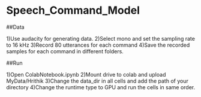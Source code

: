 # Speech_Command_Model
##Data

1)Use audacity for generating data.
2)Select mono and set the sampling rate to 16 kHz
3)Record 80 utterances for each command
4)Save the recorded samples for each command in different folders.

##Run

1)Open ColabNotebook.ipynb
2)Mount drive to colab and upload MyData/Hrithik
3)Change the data_dir in all cells and add the path of your directory
4)Change the runtime type to GPU and run the cells in same order.
